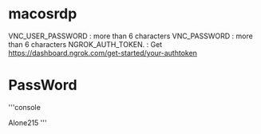 # macosrdp
VNC_USER_PASSWORD : more than 6 characters 
VNC_PASSWORD      : more than 6 characters
NGROK_AUTH_TOKEN. : Get https://dashboard.ngrok.com/get-started/your-authtoken

# PassWord
'''console

Alone215
'''
